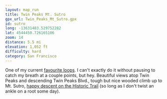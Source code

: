 ```yaml
---
layout: map_run
title: Twin Peaks Mt. Sutro
gpx_url: Twin_Peaks_Mt_Sutro.gpx
id: sutro
long: -13631483.529752282
lat: 4544450.726165106
zoom: 14
distance: 5.5 mi
elevation: 1,052 ft
difficulty: hard
category: San Francisco
---
```

One of my current [favourite loops](/running/). I can't exactly do it without pausing to catch my breath at a couple points, but hey. Beautiful views atop Twin Peaks and descending Twin Peaks Blvd., tough but nice wooded climb up to Mt. Sutro, [happy descent on the Historic Trail](/assets/videos/historic.trail.gif) (so long as I don't twist an ankle on a root some day).